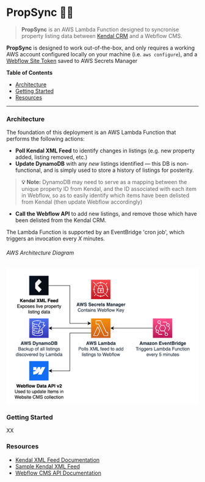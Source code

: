 # PropSync 🏡🔗

> **PropSync** is an AWS Lambda Function designed to syncronise property listing data between [Kendal CRM](https://www.kendal.ai) and a Webflow CMS.

**PropSync** is designed to work out-of-the-box, and only requires a working AWS account configured locally on your machine (i.e. `aws configure`), and a [Webflow Site Token](https://developers.webflow.com/data/reference/site-token) saved to AWS Secrets Manager

**Table of Contents**
+ [Architecture](#architecture)
+ [Getting Started](#getting-started)
+ [Resources](#resources)

---

### Architecture

The foundation of this deployment is an AWS Lambda Function that performs the following actions:

+ **Poll Kendal XML Feed** to identify changes in listings (e.g. new property added, listing removed, etc.)
+ **Update DynamoDB** with any _new_ listings identified — this DB is non-functional, and is simply used to store a history of listings for posterity.

> **💡 Note:** DynamoDB may need to serve as a mapping between the unique property ID from Kendal, and the ID associated with each item in Webflow, so as to easily identify which items have been delisted from Kendal (then update Webflow accordingly)

+ **Call the Webflow API** to add new listings, and remove those which have been delisted from the Kendal CRM.

The Lambda Function is supported by an EventBridge 'cron job', which triggers an invocation every _X_ minutes.

###### _AWS Architecture Diagram_

![](misc/img.png)

### Getting Started

XX

### Resources

+ [Kendal XML Feed Documentation](https://kendal-ai.notion.site/XML-Feed-Documentation-for-Listings-13fa8cf7e41780d786aef6eec2357bc7)
+ [Sample Kendal XML Feed](https://firebasestorage.googleapis.com/v0/b/kendal-testing.appspot.com/o/xml-feed%2FNxN2EaxsPdWlcVwIoadI%2Fexternal_website.xml?alt=media&token=198ba426-f4b0-4567-8680-7cd82b49b8ef)
+ [Webflow CMS API Documentation](https://developers.webflow.com/data/reference/cms/collection-items/staged-items/list-items)
